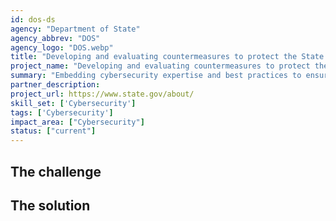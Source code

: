 ```yaml
---
id: dos-ds
agency: "Department of State"
agency_abbrev: "DOS"
agency_logo: "DOS.webp"
title: "Developing and evaluating countermeasures to protect the State Department's networks worldwide"
project_name: "Developing and evaluating countermeasures to protect the State Department's networks worldwide"
summary: "Embedding cybersecurity expertise and best practices to ensure that U.S. diplomats can conduct official business securely and effectively at U.S. Missions around the world."
partner_description: 
project_url: https://www.state.gov/about/
skill_set: ['Cybersecurity']
tags: ['Cybersecurity']
impact_area: ["Cybersecurity"]
status: ["current"]
---
```


## The challenge


## The solution 
